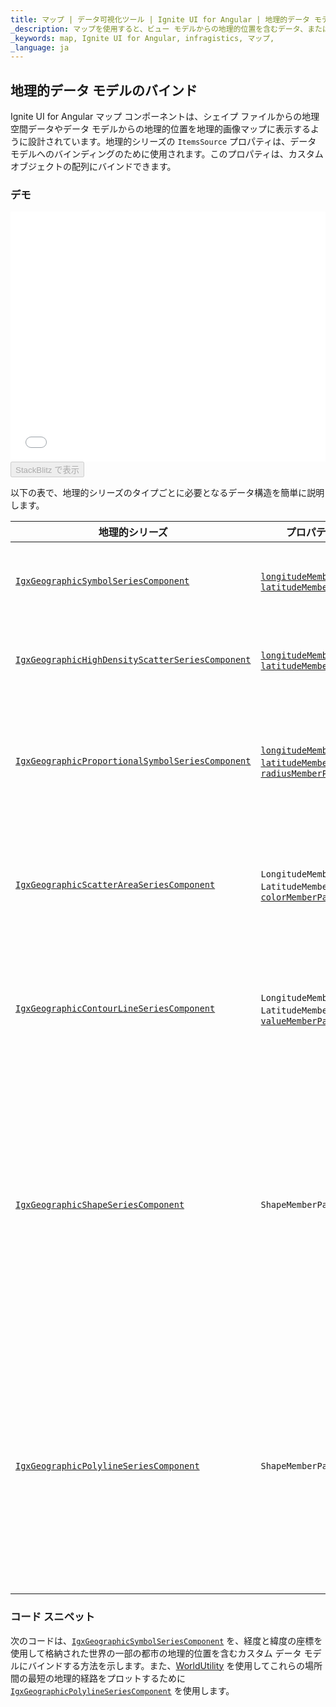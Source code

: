 ```yaml
---
title: マップ | データ可視化ツール | Ignite UI for Angular | 地理的データ モデル | Infragistics
_description: マップを使用すると、ビュー モデルからの地理的位置を含むデータ、またはシェープ ファイルから地理的画像マップにロードされた地理空間データを表示できます。
_keywords: map, Ignite UI for Angular, infragistics, マップ,
_language: ja
---
```


## 地理的データ モデルのバインド

Ignite UI for Angular マップ コンポーネントは、シェイプ ファイルからの地理空間データやデータ モデルからの地理的位置を地理的画像マップに表示するように設計されています。地理的シリーズの `ItemsSource` プロパティは、データ モデルへのバインディングのために使用されます。このプロパティは、カスタム オブジェクトの配列にバインドできます。

### デモ

<div class="sample-container loading" style="height: 400px">
    <iframe id="geo-map-binding-data-model-iframe" src='{environment:demosBaseUrl}/maps/geo-map-binding-data-model' width="100%" height="100%" seamless frameBorder="0" onload="onXPlatSampleIframeContentLoaded(this);"></iframe>
</div>
<div>
    <button data-localize="stackblitz" disabled class="stackblitz-btn"   data-iframe-id="geo-map-binding-data-model-iframe" data-demos-base-url="{environment:demosBaseUrl}">StackBlitz で表示
    </button>
</div>

<div class="divider--half"></div>

以下の表で、地理的シリーズのタイプごとに必要となるデータ構造を簡単に説明します。

| 地理的シリーズ                                                                                                                                         | プロパティ                                                                                                                                                                                                                                                                                                                                                                                                                | 説明                                                                                                  |
| ----------------------------------------------------------------------------------------------------------------------------------------------- | -------------------------------------------------------------------------------------------------------------------------------------------------------------------------------------------------------------------------------------------------------------------------------------------------------------------------------------------------------------------------------------------------------------------- | --------------------------------------------------------------------------------------------------- |
| [`IgxGeographicSymbolSeriesComponent`](map_binding_geographic_data_models.md)                         | [`longitudeMemberPath`](map_binding_geographic_data_models.md), [`latitudeMemberPath`](map_binding_geographic_data_models.md)                                                                                                                                                             | 2 つの数値の経度と緯度座標の名前を指定します。                                                                            |
| [`IgxGeographicHighDensityScatterSeriesComponent`](map_binding_geographic_data_models.md) | [`longitudeMemberPath`](map_binding_geographic_data_models.md), [`latitudeMemberPath`](map_binding_geographic_data_models.md)                                                                                                                                     | 2 つの数値の経度と緯度座標の名前を指定します。                                                                            |
| [`IgxGeographicProportionalSymbolSeriesComponent`](map_binding_geographic_data_models.md) | [`longitudeMemberPath`](map_binding_geographic_data_models.md), [`latitudeMemberPath`](map_binding_geographic_data_models.md), [`radiusMemberPath`](map_binding_geographic_data_models.md) | 2 つの経度座標と緯度座標の名前と、シンボルのサイズ/半径の数字列を 1 列指定します。                                                        |
| [`IgxGeographicScatterAreaSeriesComponent`](map_binding_geographic_data_models.md)               | `LongitudeMemberPath`, `LatitudeMemberPath`, [`colorMemberPath`](map_binding_geographic_data_models.md)                                                                                                                                                                                                                                               | 数値の三角測量のために、2 つの経度と緯度座標および数値列を 1 列指定します。                                                            |
| [`IgxGeographicContourLineSeriesComponent`](map_binding_geographic_data_models.md)               | `LongitudeMemberPath`, `LatitudeMemberPath`, [`valueMemberPath`](map_binding_geographic_data_models.md)                                                                                                                                                                                                                                               | 数値の三角測量のために、2 つの経度と緯度座標および数値列を 1 列指定します。                                                            |
| [`IgxGeographicShapeSeriesComponent`](map_binding_geographic_data_models.md)                           | `ShapeMemberPath`                                                                                                                                                                                                                                                                                                                                                                                                    | 図形の地理的ポイントを含む `ItemsSource` 項目のデータ列の名前を指定します。このプロパティは、x プロパティと y プロパティを持つオブジェクトの配列の配列にマップする必要があります。 |
| [`IgxGeographicPolylineSeriesComponent`](map_binding_geographic_data_models.md)                     | `ShapeMemberPath`                                                                                                                                                                                                                                                                                                                                                                                                    | 線の地理的座標を含む`ItemsSource` 項目のデータ列の名前を指定します。このプロパティは、x プロパティと y プロパティを持つオブジェクトの配列の配列にマップする必要があります。     |

### コード スニペット

次のコードは、[`IgxGeographicSymbolSeriesComponent`](map_binding_geographic_data_models.md) を、経度と緯度の座標を使用して格納された世界の一部の都市の地理的位置を含むカスタム データ モデルにバインドする方法を示します。また、[WorldUtility](map_resources_world_util.md) を使用してこれらの場所間の最短の地理的経路をプロットするために [`IgxGeographicPolylineSeriesComponent`](map_binding_geographic_data_models.md) を使用します。
